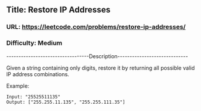 ## Title: Restore IP Addresses

### URL: https://leetcode.com/problems/restore-ip-addresses/
### Difficulty: Medium

----------------------------------Description-----------------------------

Given a string containing only digits, restore it by returning all possible valid IP address combinations.

Example:

```
Input: "25525511135"
Output: ["255.255.11.135", "255.255.111.35"]
```